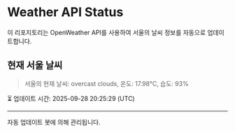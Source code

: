 
# Weather API Status

이 리포지토리는 OpenWeather API를 사용하여 서울의 날씨 정보를 자동으로 업데이트합니다.

## 현재 서울 날씨
> 서울의 현재 날씨: overcast clouds, 온도: 17.98°C, 습도: 93%

⏳ 업데이트 시간: 2025-09-28 20:25:29 (UTC)

---
자동 업데이트 봇에 의해 관리됩니다.
